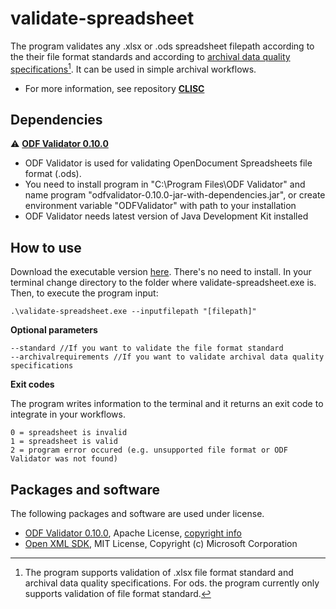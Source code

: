 # validate-spreadsheet
The program validates any .xlsx or .ods spreadsheet filepath according to the their file format standards and according to [archival data quality specifications](https://github.com/Asbjoedt/CLISC/wiki/Archival-Data-Quality)[^1]. It can be used in simple archival workflows.

* For more information, see repository **[CLISC](https://github.com/Asbjoedt/CLISC)**

## Dependencies
:warning: **[ODF Validator 0.10.0](https://odftoolkit.org/conformance/ODFValidator.html)**
* ODF Validator is used for validating OpenDocument Spreadsheets file format (.ods).
* You need to install program in "C:\Program Files\ODF Validator" and name program "odfvalidator-0.10.0-jar-with-dependencies.jar", or create environment variable "ODFValidator" with path to your installation
* ODF Validator needs latest version of Java Development Kit installed

## How to use
Download the executable version [here](https://github.com/Asbjoedt/validate-spreadsheet/releases). There's no need to install. In your terminal change directory to the folder where validate-spreadsheet.exe is. Then, to execute the program input:
```
.\validate-spreadsheet.exe --inputfilepath "[filepath]"
```

**Optional parameters**

```
--standard //If you want to validate the file format standard
--archivalrequirements //If you want to validate archival data quality specifications
```

**Exit codes**

The program writes information to the terminal and it returns an exit code to integrate in your workflows.
```
0 = spreadsheet is invalid
1 = spreadsheet is valid
2 = program error occured (e.g. unsupported file format or ODF Validator was not found)
```

## Packages and software
The following packages and software are used under license.
* [ODF Validator 0.10.0](https://odftoolkit.org/conformance/ODFValidator.html), Apache License, [copyright info](https://github.com/tdf/odftoolkit/blob/master/NOTICE)
* [Open XML SDK](https://github.com/OfficeDev/Open-XML-SDK), MIT License, Copyright (c) Microsoft Corporation

[^1]: The program supports validation of .xlsx file format standard and archival data quality specifications. For ods. the program currently only supports validation of file format standard.
